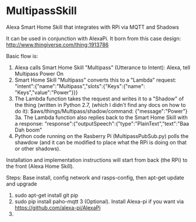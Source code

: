 # MultipassSkill
Alexa Smart Home Skill that integrates with RPi via MQTT and Shadows

It can be used in conjunction with AlexaPi.
It born from this case design: http://www.thingiverse.com/thing:1913786

Basic flow is:
1. Alexa calls Smart Home Skill "Multipass" (Utterance to Intent): Alexa, tell Multipass Power On 
2. Smart Home Skill "Multipass" converts this to a "Lambda" request:
  "intent":{"name":"Multipass","slots":{"Keys":{"name": "Keys","value":"Power"}}}
3. The Lambda function takes the request and writes it to a "Shadow" of the thing (written in Python 2.7, 
  (which I didn't find any docs on how to do it):
  $aws/things/Multipass/shadow/command: {"message":"Power"}
3a. The Lambda function also replies back to the Smart Home Skill with a response:
  "response":{"outputSpeech":{"type":"PlainText","text":"Baa Dah boom"
4. Python code running on the Rasberry Pi (MultipassPubSub.py) polls the shawdow (and it can be modified
  to place what the RPi is doing on that or other shadows).

Installation and implementation instructions will start from back (the RPi) to the front (Alexa Home Skill).

Steps:
Base install, config network and rasps-config, then apt-get update and upgrade
1. sudo apt-get install git pip
2. sudo pip install paho-mqtt
3 (Optional). Install Alexa-pi if you want via https://github.com/alexa-pi/AlexaPi
4. 
